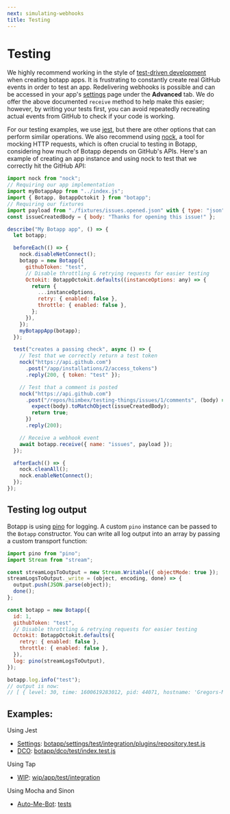 ```yaml
---
next: simulating-webhooks
title: Testing
---
```


# Testing

We highly recommend working in the style of [test-driven development](http://agiledata.org/essays/tdd.html) when creating botapp apps. It is frustrating to constantly create real GitHub events in order to test an app. Redelivering webhooks is possible and can be accessed in your app's [settings](https://github.com/settings/apps) page under the **Advanced** tab. We do offer the above documented `receive` method to help make this easier; however, by writing your tests first, you can avoid repeatedly recreating actual events from GitHub to check if your code is working.

For our testing examples, we use [jest](https://facebook.github.io/jest/), but there are other options that can perform similar operations. We also recommend using [nock](https://github.com/nock/nock), a tool for mocking HTTP requests, which is often crucial to testing in Botapp, considering how much of Botapp depends on GitHub's APIs. Here's an example of creating an app instance and using nock to test that we correctly hit the GitHub API:

```js
import nock from "nock";
// Requiring our app implementation
import myBotappApp from "../index.js";
import { Botapp, BotappOctokit } from "botapp";
// Requiring our fixtures
import payload from "./fixtures/issues.opened.json" with { type: "json" };
const issueCreatedBody = { body: "Thanks for opening this issue!" };

describe("My Botapp app", () => {
  let botapp;

  beforeEach(() => {
    nock.disableNetConnect();
    botapp = new Botapp({
      githubToken: "test",
      // Disable throttling & retrying requests for easier testing
      Octokit: BotappOctokit.defaults((instanceOptions: any) => {
        return {
          ...instanceOptions,
          retry: { enabled: false },
          throttle: { enabled: false },
        };
      }),
    });
    myBotappApp(botapp);
  });

  test("creates a passing check", async () => {
    // Test that we correctly return a test token
    nock("https://api.github.com")
      .post("/app/installations/2/access_tokens")
      .reply(200, { token: "test" });

    // Test that a comment is posted
    nock("https://api.github.com")
      .post("/repos/hiimbex/testing-things/issues/1/comments", (body) => {
        expect(body).toMatchObject(issueCreatedBody);
        return true;
      })
      .reply(200);

    // Receive a webhook event
    await botapp.receive({ name: "issues", payload });
  });

  afterEach(() => {
    nock.cleanAll();
    nock.enableNetConnect();
  });
});
```

## Testing log output

Botapp is using [pino](https://getpino.io/) for logging. A custom `pino` instance can be passed to the `Botapp` constructor. You can write all log output into an array by passing a custom transport function:

```js
import pino from "pino";
import Stream from "stream";

const streamLogsToOutput = new Stream.Writable({ objectMode: true });
streamLogsToOutput._write = (object, encoding, done) => {
  output.push(JSON.parse(object));
  done();
};

const botapp = new Botapp({
  id: 1,
  githubToken: "test",
  // Disable throttling & retrying requests for easier testing
  Octokit: BotappOctokit.defaults({
    retry: { enabled: false },
    throttle: { enabled: false },
  }),
  log: pino(streamLogsToOutput),
});

botapp.log.info("test");
// output is now:
// [ { level: 30, time: 1600619283012, pid: 44071, hostname: 'Gregors-MacBook-Pro.local', msg: 'test' } ]
```

## Examples:

Using Jest

- [Settings](https://github.com/bot-app/settings): [botapp/settings/test/integration/plugins/repository.test.js](https://github.com/bot-app/settings/blob/master/test/integration/plugins/repository.test.js)
- [DCO](https://github.com/bot-app/dco): [botapp/dco/test/index.test.js](https://github.com/bot-app/dco/blob/master/test/index.test.js)

Using Tap

- [WIP](https://github.com/apps/wip/): [wip/app/test/integration](https://github.com/wip/app/tree/master/test/integration)

Using Mocha and Sinon

- [Auto-Me-Bot](https://github.com/TomerFi/auto-me-bot): [tests](https://github.com/TomerFi/auto-me-bot/tree/main/tests)
